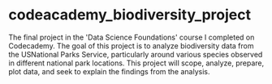 # codeacademy_biodiversity_project
The final project in the 'Data Science Foundations' course I completed on Codecademy. 
The goal of this project is to analyze biodiversity data from the USNational Parks Service, particularly around various species observed in different national park locations.
This project will scope, analyze, prepare, plot data, and seek to explain the findings from the analysis.
